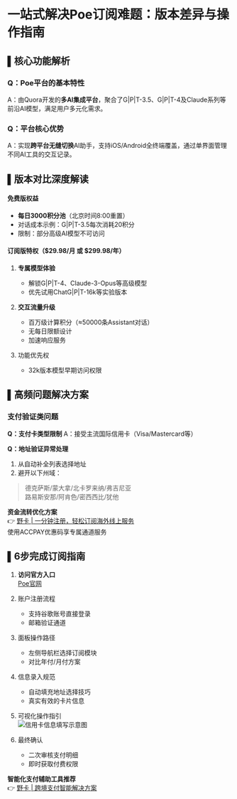 # 一站式解决Poe订阅难题：版本差异与操作指南

## ▌核心功能解析
### Q：Poe平台的基本特性
A：由Quora开发的**多AI集成平台**，聚合了G|P|T-3.5、G|P|T-4及Claude系列等前沿AI模型，满足用户多元化需求。

### Q：平台核心优势
A：实现**跨平台无缝切换**AI助手，支持iOS/Android全终端覆盖，通过单界面管理不同AI工具的交互记录。

## ▌版本对比深度解读
#### 免费版权益
- **每日3000积分池**（北京时间8:00重置）
- 对话成本示例：G|P|T-3.5每次消耗20积分
- 限制：部分高级AI模型不可访问

#### 订阅版特权（$29.98/月 或 $299.98/年）
1. **专属模型体验**
   - 解锁G|P|T-4、Claude-3-Opus等高级模型
   - 优先试用ChatG|P|T-16k等实验版本

2. **交互流量升级**
   - 百万级计算积分（≈50000条Assistant对话）
   - 无每日限额设计
   - 加速响应服务

3. 功能优先权
   - 32k版本模型早期访问权限

## ▌高频问题解决方案

### 支付验证类问题
**Q：支付卡类型限制**
A：接受主流国际信用卡（Visa/Mastercard等）

**Q：地址验证异常处理**
1. 从自动补全列表选择地址
2. 避开以下州域：
  > 德克萨斯/蒙大拿/北卡罗来纳/弗吉尼亚  
  > 路易斯安那/阿肯色/密西西比/犹他

**资金流转优化方案**  
👉 [野卡 | 一分钟注册，轻松订阅海外线上服务](https://bbtdd.com/yeka)  
使用ACCPAY优惠码享专属通道服务

## ▌6步完成订阅指南
1. **访问官方入口**  
   [Poe官网](https://poe.com)

2. 账户注册流程
   - 支持谷歌账号直接登录
   - 邮箱验证通道

3. 面板操作路径
   - 左侧导航栏选择订阅模块
   - 对比年付/月付方案

4. 信息录入规范
   - 自动填充地址选择技巧
   - 真实有效的卡片信息

5. 可视化操作指引  
  ![信用卡信息填写示意图](https://bbtdd.com/wp-content/uploads/img/0258595910.webp)

6. 最终确认
   - 二次审核支付明细
   - 即时获取付费权限

**智能化支付辅助工具推荐**  
👉 [野卡 | 跨境支付智能解决方案](https://bbtdd.com/yeka)